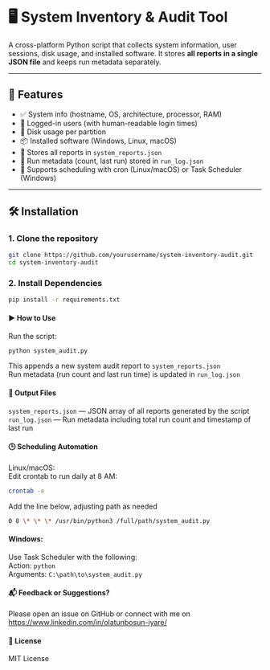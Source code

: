 # 🖥️ System Inventory & Audit Tool

A cross-platform Python script that collects system information, user sessions, disk usage, and installed software. It stores **all reports in a single JSON file** and keeps run metadata separately.

---

## 🚀 Features

- ✅ System info (hostname, OS, architecture, processor, RAM)
- 👥 Logged-in users (with human-readable login times)
- 💽 Disk usage per partition
- 📦 Installed software (Windows, Linux, macOS)
- 📄 Stores all reports in `system_reports.json`
- 📝 Run metadata (count, last run) stored in `run_log.json`
- 🔁 Supports scheduling with cron (Linux/macOS) or Task Scheduler (Windows)

---

## 🛠 Installation

### 1. Clone the repository

```bash
git clone https://github.com/yourusername/system-inventory-audit.git
cd system-inventory-audit
```

### 2. Install Dependencies

```bash
pip install -r requirements.txt
```

#### ▶️ How to Use

Run the script:

```bash
python system_audit.py
```

This appends a new system audit report to `system_reports.json`  
Run metadata (run count and last run time) is updated in `run_log.json`

#### 📁 Output Files

`system_reports.json` — JSON array of all reports generated by the script  
`run_log.json` — Run metadata including total run count and timestamp of last run

#### 🕒 Scheduling Automation

Linux/macOS:  
Edit crontab to run daily at 8 AM:

```bash
crontab -e
```

Add the line below, adjusting path as needed

```bash
0 8 \* \* \* /usr/bin/python3 /full/path/system_audit.py
```

#### Windows:

Use Task Scheduler with the following:  
Action: `python`  
Arguments: `C:\path\to\system_audit.py`

#### 📬 Feedback or Suggestions?

Please open an issue on GitHub or connect with me on https://www.linkedin.com/in/olatunbosun-iyare/

#### 📄 License

MIT License
